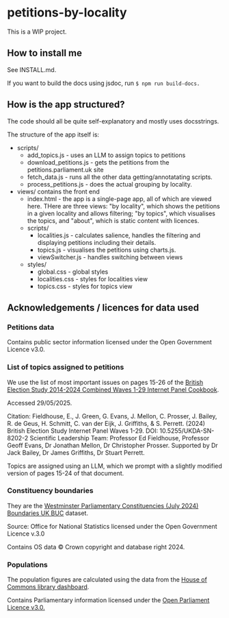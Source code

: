 # petitions-by-locality

This is a WIP project.

## How to install me

See INSTALL.md.

If you want to build the docs using jsdoc, run `$ npm run build-docs.`

## How is the app structured?

The code should all be quite self-explanatory and mostly uses docsstrings. 

The structure of the app itself is: 

- scripts/ 
  - add_topics.js - uses an LLM to assign topics to petitions 
  - download_petitions.js - gets the petitions from the petitions.parliament.uk site 
  - fetch_data.js - runs all the other data getting/annotatating scripts. 
  - process_petitions.js - does the actual grouping by locality. 
- views/ contains the front end 
  - index.html - the app is a single-page app, all of which are viewed here. THere are three views: "by locality", which shows the petitions in a given locality and allows filtering; "by topics", which visualises the topics, and "about", which is static content with licences. 
  - scripts/ 
    - localities.js - calculates salience, handles the filtering and displaying petitions including their details. 
    - topics.js - visualises the petitions using charts.js. 
    - viewSwitcher.js - handles switching between views 
  - styles/ 
    - global.css - global styles 
    - localities.css - styles for localities view 
    - topics.css - styles for topics view 

## Acknowledgements / licences for data used


### Petitions data
Contains public sector information licensed under the Open Government Licence v3.0.

### List of topics assigned to petitions 

We use the list of most important issues on pages 15-26 of the [British Election Study 2014-2024 Combined Waves 1-29 Internet Panel Cookbook](https://www.britishelectionstudy.com/wp-content/uploads/2024/09/Bes_wave29Documentationv29.0.pdf). 

Accessed 29/05/2025.

Citation: Fieldhouse, E., J. Green, G. Evans, J. Mellon, C. Prosser, J. Bailey, R. de Geus, H. Schmitt, C. van der Eijk, J. Griffiths, & S. Perrett. (2024) British Election Study Internet Panel Waves 1-29. DOI: 10.5255/UKDA-SN-8202-2
Scientific Leadership Team: Professor Ed Fieldhouse, Professor Geoff Evans, Dr Jonathan Mellon, Dr Christopher Prosser. Supported by Dr Jack Bailey, Dr James Griffiths, Dr Stuart Perrett. 

Topics are assigned using an LLM, which we prompt with a  slightly modified version of pages 15-24 of that document. 

### Constituency boundaries 

They are the [Westminster Parliamentary Constituencies (July 2024) Boundaries UK BUC](geoportal.statistics.gov.uk/datasets/ef63f363ac824b79ae9670744fcc4307_0/) dataset. 

Source: Office for National Statistics licensed under the Open Government Licence v.3.0

Contains OS data © Crown copyright and database right 2024.

### Populations 

The population figures are calculated using the data from the [House of Commons library dashboard](https://commonslibrary.parliament.uk/constituency-statistics-population-by-age/).

Contains Parliamentary information licensed under the [Open Parliament Licence v3.0.](https://www.parliament.uk/site-information/copyright-parliament/open-parliament-licence/)


